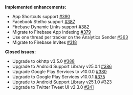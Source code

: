 **Implemented enhancements:**

- App Shortcuts support [\#390](https://github.com/maxirosson/jdroid/issues/390)
- Facebook Stetho support [\#387](https://github.com/maxirosson/jdroid/issues/387)
- Firebase Dynamic Links support [\#382](https://github.com/maxirosson/jdroid/issues/382)
- Migrate to Firebase App Indexing [\#379](https://github.com/maxirosson/jdroid/issues/379)
- Use one thread per tracker on the Analytics Sender [\#363](https://github.com/maxirosson/jdroid/issues/363)
- Migrate to Firebase Invites [\#318](https://github.com/maxirosson/jdroid/issues/318)

**Closed issues:**

- Upgrade to okhttp v3.5.0 [\#388](https://github.com/maxirosson/jdroid/issues/388)
- Upgrade to Android Support Library v25.0.1 [\#386](https://github.com/maxirosson/jdroid/issues/386)
- Upgrade Google Play Services to v10.0.0 [\#380](https://github.com/maxirosson/jdroid/issues/380)
- Upgrade to Google Play Services v10.0.1 [\#375](https://github.com/maxirosson/jdroid/issues/375)
- Upgrade to Android Support Library v25.1.0 [\#323](https://github.com/maxirosson/jdroid/issues/323)
- Upgrade to Twitter Tweet UI v2.3.0 [\#241](https://github.com/maxirosson/jdroid/issues/241)


